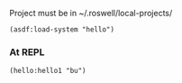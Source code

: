 
Project must be in ~/.roswell/local-projects/
```
(asdf:load-system "hello")
```

### At REPL
```
(hello:hello1 "bu")
```

